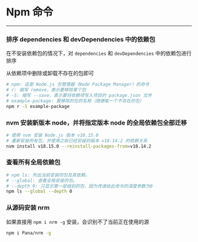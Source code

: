 # Npm 命令

---

### 排序 dependencies 和 devDependencies 中的依赖包

在不安装依赖包的情况下，对 `dependencies` 和 `devDependencies` 中的依赖包进行排序

从依赖项中删除或卸载不存在的包即可

```bash
# npm: 这是 Node.js 包管理器（Node Package Manager）的命令
# r: 缩写 remove，表示要移除某个包
# -S: 缩写 --save，表示要将依赖项写入项目的 package.json 文件
# example-package: 要移除的包的名称（随便取一个不存在的包）
npm r -S example-package
```

### nvm 安装新版本 node，并将指定版本 node 的全局依赖包全部迁移

```bash
# 使用 nvm 安装 Node.js 版本 v18.15.0
# 重新安装所有包，并使用之前已经安装的版本 v18.14.2 的依赖关系
nvm install v18.15.0 --reinstall-packages-from=v18.14.2
```

### 查看所有全局依赖包

```bash
# npm ls: 列出当前安装的包及其依赖。
# --global: 查看全局安装的包。
# --depth 0: 只显示第一层级别的包，因为传递给此命令的深度参数为0
npm ls --global --depth 0
```

### 从源码安装 nrm

如果直接用 `npm i nrm -g` 安装，会识别不了当前正在使用的源

```bash
npm i Pana/nrm -g
```
